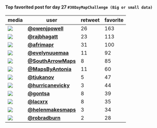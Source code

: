 #### Top favorited post for day 27 `#30DayMapChallenge (Big or small data)`
| media                                                                                        | user                                                                            |   retweet |   favorite |
|----------------------------------------------------------------------------------------------|---------------------------------------------------------------------------------|-----------|------------|
| ![](http://pbs.twimg.com/ext_tw_video_thumb/1332254853062647809/pu/img/QZr-OMqyha4HIa3p.jpg) | **[@owenjpowell](https://twitter.com/twitter/statuses/1332254965197369344)**    |        26 |        163 |
| ![](http://pbs.twimg.com/media/En2IVDqUwAAKKqx.jpg)                                          | **[@rajbhagatt](https://twitter.com/twitter/statuses/1332371852333760512)**     |        23 |        113 |
| ![](http://pbs.twimg.com/media/En04Yz6WMAEq3oK.png)                                          | **[@afrimapr](https://twitter.com/twitter/statuses/1332284210430750721)**       |        31 |        100 |
| ![](http://pbs.twimg.com/media/En0CtKzXEAIGmIS.jpg)                                          | **[@evelynuuemaa](https://twitter.com/twitter/statuses/1332224459223298048)**   |        11 |         92 |
| ![](http://pbs.twimg.com/media/En0kkRNVgAI6WGK.jpg)                                          | **[@SouthArrowMaps](https://twitter.com/twitter/statuses/1332261283530371072)** |         8 |         85 |
| ![](http://pbs.twimg.com/media/En1wilfW4AIzMef.jpg)                                          | **[@MapsByAntonia](https://twitter.com/twitter/statuses/1332344807998500864)**  |        11 |         60 |
| ![](http://pbs.twimg.com/media/En1gQCMXIAUUaw9.jpg)                                          | **[@tjukanov](https://twitter.com/twitter/statuses/1332327637470113794)**       |         5 |         47 |
| ![](http://pbs.twimg.com/media/En3Yv6UW4AEzxVF.jpg)                                          | **[@hurricanevicky](https://twitter.com/twitter/statuses/1332459394341228545)** |         3 |         44 |
| ![](http://pbs.twimg.com/media/En3XjLWWMAI6ddK.png)                                          | **[@gontsa](https://twitter.com/twitter/statuses/1332459258496102406)**         |         8 |         39 |
| ![](http://pbs.twimg.com/media/Enz8Sy-XMAAJY6D.jpg)                                          | **[@lacxrx](https://twitter.com/twitter/statuses/1332217342990946304)**         |         8 |         35 |
| ![](http://pbs.twimg.com/media/En2lp2-XYAMn0dv.jpg)                                          | **[@helenmakesmaps](https://twitter.com/twitter/statuses/1332404051590459393)** |         3 |         34 |
| ![](http://pbs.twimg.com/media/EnxmDrpW4AMXKdF.jpg)                                          | **[@robradburn](https://twitter.com/twitter/statuses/1332218348264849408)**     |         2 |         28 |
 
